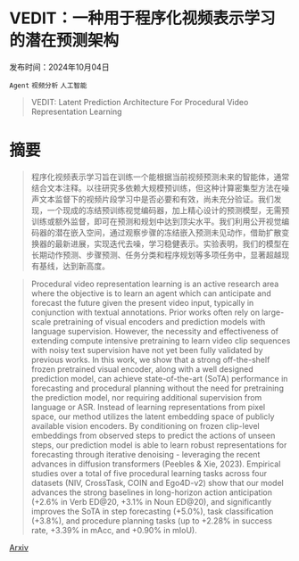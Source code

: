 # VEDIT：一种用于程序化视频表示学习的潜在预测架构

发布时间：2024年10月04日

`Agent` `视频分析` `人工智能`

> VEDIT: Latent Prediction Architecture For Procedural Video Representation Learning

# 摘要

> 程序化视频表示学习旨在训练一个能根据当前视频预测未来的智能体，通常结合文本注释。以往研究多依赖大规模预训练，但这种计算密集型方法在噪声文本监督下的视频片段学习中是否必要和有效，尚未充分验证。我们发现，一个现成的冻结预训练视觉编码器，加上精心设计的预测模型，无需预训练或额外监督，即可在预测和规划中达到顶尖水平。我们利用公开视觉编码器的潜在嵌入空间，通过观察步骤的冻结嵌入预测未见动作，借助扩散变换器的最新进展，实现迭代去噪，学习稳健表示。实验表明，我们的模型在长期动作预测、步骤预测、任务分类和程序规划等多项任务中，显著超越现有基线，达到新高度。

> Procedural video representation learning is an active research area where the objective is to learn an agent which can anticipate and forecast the future given the present video input, typically in conjunction with textual annotations. Prior works often rely on large-scale pretraining of visual encoders and prediction models with language supervision. However, the necessity and effectiveness of extending compute intensive pretraining to learn video clip sequences with noisy text supervision have not yet been fully validated by previous works. In this work, we show that a strong off-the-shelf frozen pretrained visual encoder, along with a well designed prediction model, can achieve state-of-the-art (SoTA) performance in forecasting and procedural planning without the need for pretraining the prediction model, nor requiring additional supervision from language or ASR. Instead of learning representations from pixel space, our method utilizes the latent embedding space of publicly available vision encoders. By conditioning on frozen clip-level embeddings from observed steps to predict the actions of unseen steps, our prediction model is able to learn robust representations for forecasting through iterative denoising - leveraging the recent advances in diffusion transformers (Peebles & Xie, 2023). Empirical studies over a total of five procedural learning tasks across four datasets (NIV, CrossTask, COIN and Ego4D-v2) show that our model advances the strong baselines in long-horizon action anticipation (+2.6% in Verb ED@20, +3.1% in Noun ED@20), and significantly improves the SoTA in step forecasting (+5.0%), task classification (+3.8%), and procedure planning tasks (up to +2.28% in success rate, +3.39% in mAcc, and +0.90% in mIoU).

[Arxiv](https://arxiv.org/abs/2410.03478)